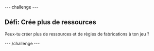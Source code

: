 \--- challenge \---

## Défi: Crée plus de ressources

Peux-tu créer plus de ressources et de règles de fabrications à ton jeu ?

\--- /challenge \---